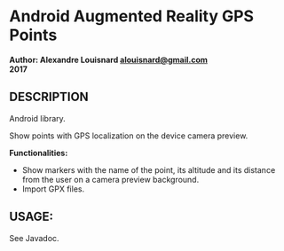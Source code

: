 # Android Augmented Reality GPS Points
**Author: Alexandre Louisnard alouisnard@gmail.com**  
**2017** 

## DESCRIPTION

Android library.  

Show points with GPS localization on the device camera preview.  

**Functionalities:** 
* Show markers with the name of the point, its altitude and its distance from the user on a camera preview background.
* Import GPX files.

## USAGE:
See Javadoc.
